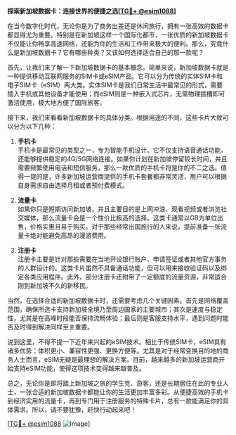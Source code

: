 **探索新加坡数据卡：连接世界的便捷之选[[TG💪+ @esim1088](https://t.me/s/esim1088)]**

在当今数字化时代，无论你是为了商务出差还是休闲旅行，拥有一张高效的数据卡都显得尤为重要。特别是在新加坡这样一个国际化都市，一张优质的新加坡数据卡不仅能让你畅享高速网络，还能为你的生活和工作带来极大的便利。那么，究竟什么是新加坡数据卡？它有哪些种类？又该如何选择适合自己的那一款呢？

首先，让我们来了解一下新加坡数据卡的基本概念。简单来说，新加坡数据卡就是一种提供移动互联网服务的SIM卡或eSIM产品。它可以分为传统的实体SIM卡和电子SIM卡（eSIM）两大类。实体SIM卡是我们日常生活中最常见的形式，需要插入手机或其他设备才能使用；而eSIM则是一种嵌入式芯片，无需物理插槽即可激活使用，极大地方便了国际旅客。

接下来，我们来看看新加坡数据卡的具体分类。根据用途的不同，这些卡片大致可以分为以下几种：

1. **手机卡**  
   手机卡是最常见的类型之一，专为智能手机设计。它不仅支持语音通话功能，还能够提供稳定的4G/5G网络连接。如果你计划在新加坡停留较长时间，并且需要频繁使用电话和短信服务，那么一款优质的手机卡将是你的不二之选。值得一提的是，许多新加坡运营商提供的手机卡套餐都非常灵活，用户可以根据自身需求自由选择月租或者预付费模式。

2. **流量卡**  
   如果你只是短期访问新加坡，并且主要目的是上网冲浪、观看视频或者浏览社交媒体，那么流量卡会是一个性价比极高的选择。这类卡通常以GB为单位出售，价格实惠且易于购买。对于那些经常出国旅行的人来说，提前准备一张流量卡绝对能避免高昂的漫游费用。

3. **注册卡**  
   注册卡主要是针对那些需要在当地开设银行账户、申请签证或者其他官方事务的人群设计的。这类卡片虽然不具备通话功能，但可以用来接收验证码以及绑定各类应用程序。此外，部分注册卡还附带了一定额度的流量资源，非常适合刚到新加坡不久的新移民。

当然，在选择合适的新加坡数据卡时，还需要考虑几个关键因素。首先是网络覆盖范围，确保所选卡支持新加坡全境乃至周边国家的主要城市；其次是速度与稳定性，尤其是在高峰时段能否保持流畅体验；最后则是客服支持水平，遇到问题时能否及时得到解决同样至关重要。

说到这里，不得不提一下近年来兴起的eSIM技术。相比于传统SIM卡，eSIM具有诸多优势：体积更小、兼容性更强、更换方便等。尤其是对于经常变换目的地的商务人士而言，eSIM无疑是最理想的解决方案。目前，越来越多的新加坡运营商开始支持eSIM功能，使得这项技术变得越来越普及。

总之，无论你是即将踏上新加坡之旅的学生党、游客，还是长期居住在此的专业人士，一张合适的新加坡数据卡都能让你的生活更加丰富多彩。从便捷高效的手机卡到经济实用的流量卡，再到专门用于注册服务的特殊卡片，总有一款能满足你的具体需求。所以，请不要犹豫，赶快行动起来吧！

[[TG💪+ @esim1088](https://t.me/s/esim1088) ![Image](https://i.postimg.cc/4NQfJmqS/Snipaste-2025-05-13-00-14-12.png)]
